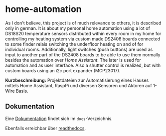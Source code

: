 # home-automation

As I don't believe, this project is of much relevance to others, it is described only in german. It is about my personal home automation using a lot of DS18S20 temperature sensors distributed within every room in my home for controlling my heating system via custom made DS2408 boards connected to some finder relais switching the underfloor heating on and of for individual rooms. Additionally, light switches (push buttons) are used as input to another part of the DS2408 boards to be able to use them normally besides the automation over _Home Assistant_. The later is used for automation and as user interface. Also a shutter control is realized, but with custom boards using an i2c port expander (MCP23017).

**Kurzbeschreibung:** Projektdateien zur Automatisierung eines Hauses mittels Home Assistant, RaspPi und diversen Sensoren und Aktoren auf 1-Wire Basis.

## Dokumentation
Eine [Dokumentation](docs/index.md) findet sich im `docs`-Verzeichnis.

Ebenfalls erreichbar über [readthedocs](https://la-sve-home-automation.readthedocs.io/en/latest/).
